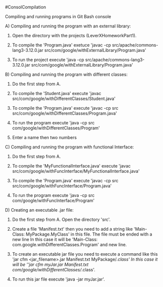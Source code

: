 #ConsolCompilation

Compiling and running programs in Git Bash console

A) Compiling and running the program with an external library:
  
  1. Open the directory with the projects (LeverXHomeworkPart1).
   
  2. To compile the 'Program.java' exetuce 'javac -cp src/apache/commons-lang3-3.12.0.jar src/com/google/withExternalLibrary/Program.java'
  
  3. To run the project execute 'java -cp src/apache/commons-lang3-3.12.0.jar src/com/google/withExternalLibrary/Program.java'
  
B) Compiling and running the program with different classes:
  
  1. Do the first step from A.
  
  2. To compile the 'Student.java' execute 'javac src/com/google/withDifferentClasses/Student.java'
  
  3. To compile the 'Program.java' execute 'javac -cp src src/com/google/withDifferentClasses/Program.java'
  
  4. To run the program execute 'java -cp src com/google/withDifferentClasses/Program'
  
  5. Enter a name then two numbers 
  
C) Compiling and running the program with functional Interface:

  1. Do the first step from A.
  
  2. To compile the 'MyFunctionalInterface.java' execute 'javac src/com/google/withFuncInterface/MyFunctionalInterface.java'
  
  3. To compile the 'Program.java' execute 'javac -cp src src/com/google/withFuncInterface/Program.java'
  
  4. To run the program execute 'java -cp src com/google/withFuncInterface/Program'
  
D) Creating an executable .jar file:

  1. Do the first step from A. Open the directory 'src'.
 
  2. Create a file 'Manifest.txt' then you need to add a string like 'Main-Class: MyPackage.MyClass' in this file. The file must be ended with a new line
     In this case it will be 'Main-Class: com.google.withDifferentClasses.Program' and new line.

  3. To create an executable jar file you need to execute a command like this 'jar cfm <jar_filename>.jar Manifest.txt MyPackage/*.class'
     In this case it will be ''jar cfm myJar.jar Manifest.txt com/google/withDifferentClasses/*.class'.

  4. To run this jar file execute 'java -jar myJar.jar'.
  
  
  
